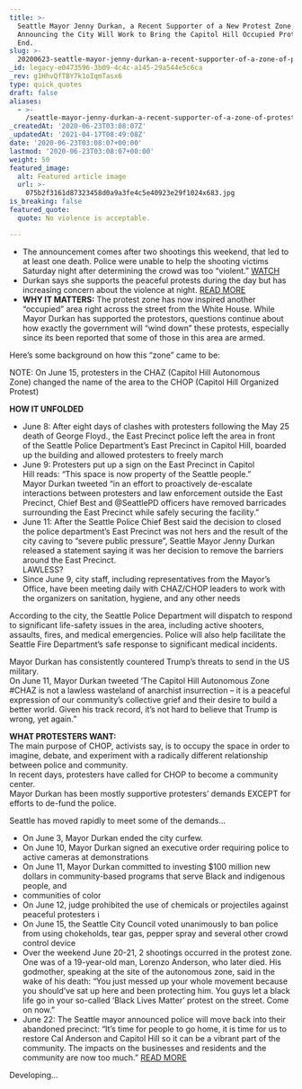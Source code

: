 ```yaml
---
title: >-
  Seattle Mayor Jenny Durkan, a Recent Supporter of a New Protest Zone,
  Announcing the City Will Work to Bring the Capitol Hill Occupied Protest to an
  End.
slug: >-
  20200623-seattle-mayor-jenny-durkan-a-recent-supporter-of-a-zone-of-protestors-announcing-the-city-will-work-to-bring-the-capitol-hill-occupied-protest-to-an-end
_id: legacy-e0473596-3b09-4c4c-a145-29a544e5c6ca
_rev: g1HhvQfTBY7k1oIqmTasx6
type: quick_quotes
draft: false
aliases:
  - >-
    /seattle-mayor-jenny-durkan-a-recent-supporter-of-a-zone-of-protestors-announcing-the-city-will-work-to-bring-the-capitol-hill-occupied-protest-to-an-end/
_createdAt: '2020-06-23T03:08:07Z'
_updatedAt: '2021-04-17T08:49:08Z'
date: '2020-06-23T03:08:07+00:00'
lastmod: '2020-06-23T03:08:07+00:00'
weight: 50
featured_image:
  alt: Featured article image
  url: >-
    075b2f3161d87323458d0a9a3fe4c5e40923e29f1024x683.jpg
is_breaking: false
featured_quote:
  quote: No violence is acceptable.

---
```

* The announcement comes after two shootings this weekend, that led to at least one death. Police were unable to help the shooting victims Saturday night after determining the crowd was too “violent.” [WATCH](https://spdblotter.seattle.gov/2020/06/20/homicide-investigation-inside-protest-area/)
* Durkan says she supports the peaceful protests during the day but has increasing concern about the violence at night. [READ MORE](https://apnews.com/4dcff8f062bae9e1fe3885c346b44847)
* **WHY IT MATTERS:** The protest zone has now inspired another “occupied” area right across the street from the White House. While Mayor Durkan has supported the protestors, questions continue about how exactly the government will “wind down” these protests, especially since its been reported that some of those in this area are armed.

Here’s some background on how this “zone” came to be:

NOTE: On June 15, protesters in the CHAZ (Capitol Hill Autonomous Zone) changed the name of the area to the CHOP (Capitol Hill Organized Protest)

**HOW IT UNFOLDED**

* June 8: After eight days of clashes with protesters following the May 25 death of George Floyd., the East Precinct police left the area in front of the Seattle Police Department’s East Precinct in Capitol Hill, boarded up the building and allowed protesters to freely march
* June 9: Protesters put up a sign on the East Precinct in Capitol Hill reads: “This space is now property of the Seattle people.”  
Mayor Durkan tweeted “in an effort to proactively de-escalate interactions between protesters and law enforcement outside the East Precinct, Chief Best and @SeattlePD officers have removed barricades surrounding the East Precinct while safely securing the facility.”
* June 11: After the Seattle Police Chief Best said the decision to closed the police department’s East Precinct was not hers and the result of the city caving to “severe public pressure”, Seattle Mayor Jenny Durkan released a statement saying it was her decision to remove the barriers around the East Precinct.  
LAWLESS?
* Since June 9, city staff, including representatives from the Mayor’s Office, have been meeting daily with CHAZ/CHOP leaders to work with the organizers on sanitation, hygiene, and any other needs

According to the city, the Seattle Police Department will dispatch to respond to significant life-safety issues in the area, including active shooters, assaults, fires, and medical emergencies. Police will also help facilitate the Seattle Fire Department’s safe response to significant medical incidents.

Mayor Durkan has consistently countered Trump’s threats to send in the US military.  
On June 11, Mayor Durkan tweeted ‘The Capitol Hill Autonomous Zone #CHAZ is not a lawless wasteland of anarchist insurrection – it is a peaceful expression of our community’s collective grief and their desire to build a better world. Given his track record, it’s not hard to believe that Trump is wrong, yet again.”

**WHAT PROTESTERS WANT:**  
The main purpose of CHOP, activists say, is to occupy the space in order to imagine, debate, and experiment with a radically different relationship between police and community.  
In recent days, protesters have called for CHOP to become a community center.  
Mayor Durkan has been mostly supportive protesters’ demands EXCEPT for efforts to de-fund the police.

Seattle has moved rapidly to meet some of the demands…

* On June 3, Mayor Durkan ended the city curfew.
* On June 10, Mayor Durkan signed an executive order requiring police to active cameras at demonstrations
* On June 11, Mayor Durkan committed to investing $100 million new dollars in community-based programs that serve Black and indigenous people, and
* communities of color
* On June 12, judge prohibited the use of chemicals or projectiles against peaceful protesters i
* On June 15, the Seattle City Council voted unanimously to ban police from using chokeholds, tear gas, pepper spray and several other crowd control device
* Over the weekend June 20-21, 2 shootings occurred in the protest zone. One was of a 19-year-old man, Lorenzo Anderson, who later died. His godmother, speaking at the site of the autonomous zone, said in the wake of his death: “You just messed up your whole movement because you should’ve sat up here and been protecting him. You guys let a black life go in your so-called ‘Black Lives Matter’ protest on the street. Come on now.”
* June 22: The Seattle mayor announced police will move back into their abandoned precinct: “It’s time for people to go home, it is time for us to restore Cal Anderson and Capitol Hill so it can be a vibrant part of the community. The impacts on the businesses and residents and the community are now too much.” [READ MORE](https://www.seattletimes.com/seattle-news/seattle-police-will-return-to-east-precinct-where-chop-has-reigned-durkan-says/)

Developing…